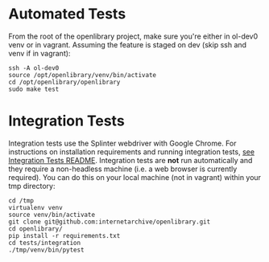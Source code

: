 # Automated Tests

From the root of the openlibrary project, make sure you're either in ol-dev0 venv or in vagrant. Assuming the feature is staged on dev (skip ssh and venv if in vagrant):

```
ssh -A ol-dev0
source /opt/openlibrary/venv/bin/activate 
cd /opt/openlibrary/openlibrary
sudo make test
```

# Integration Tests

Integration tests use the Splinter webdriver with Google Chrome. For instructions on installation requirements and running integration tests, [see Integration Tests README](tests/integration/README.md). Integration tests are **not** run automatically and they require a non-headless machine (i.e. a web browser is currently required). You can do this on your local machine (not in vagrant) within your tmp directory:

```
cd /tmp
virtualenv venv
source venv/bin/activate
git clone git@github.com:internetarchive/openlibrary.git
cd openlibrary/
pip install -r requirements.txt
cd tests/integration
./tmp/venv/bin/pytest
```